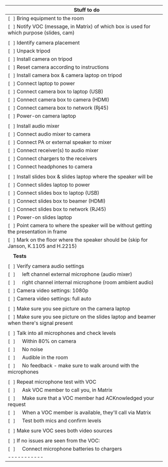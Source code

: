 |&nbsp;&nbsp;&nbsp;&nbsp;**Stuff to do**|
|-----------|
|`[ ]` Bring equipment to the room|
|`[ ]` Notify VOC (message, in Matrix) of which box is used for which purpose (slides, cam)|
| |
|`[ ]` Identify camera placement|
|`[ ]` Unpack tripod|
|`[ ]` Install camera on tripod|
|`[ ]` Reset camera according to instructions|
|`[ ]` Install camera box & camera laptop on tripod|
|`[ ]` Connect laptop to power|
|`[ ]` Connect camera box to laptop (USB)|
|`[ ]` Connect camera box to camera (HDMI)|
|`[ ]` Connect camera box to network (Rj45)|
|`[ ]` Power-on camera laptop|
| |
|`[ ]` Install audio mixer|
|`[ ]` Connect audio mixer to camera|
|`[ ]` Connect PA or external speaker to mixer|
|`[ ]` Connect receiver(s) to audio mixer|
|`[ ]` Connect chargers to the receivers|
|`[ ]` Connect headphones to camera|
| |
|`[ ]` Install slides box & slides laptop where the speaker will be|
|`[ ]` Connect slides laptop to power|
|`[ ]` Connect slides box to laptop (USB)|
|`[ ]` Connect slides box to beamer (HDMI)|
|`[ ]` Connect slides box to network (RJ45)|
|`[ ]` Power-on slides laptop|
|`[ ]` Point camera to where the speaker will be without getting the presentation in frame|
|`[ ]` Mark on the floor where the speaker should be (skip for Janson, K.1105 and H.2215)|
| |
|&nbsp;&nbsp;&nbsp;&nbsp;**Tests**|
| |
|`[ ]` Verify camera audio settings|
|`[ ]` &nbsp;&nbsp;&nbsp;&nbsp;left channel external microphone (audio mixer)|
|`[ ]` &nbsp;&nbsp;&nbsp;&nbsp;right channel internal microphone (room ambient audio)|
|`[ ]` Camera video settings: 1080p|
|`[ ]` Camera video settings: full auto|
| |
|`[ ]` Make sure you see picture on the camera laptop|
|`[ ]` Make sure you see picture on the slides laptop and beamer when there's signal present|
| |
|`[ ]` Talk into all microphones and check levels|
|`[ ]` &nbsp;&nbsp;&nbsp;&nbsp;Within 80% on camera|
|`[ ]` &nbsp;&nbsp;&nbsp;&nbsp;No noise|
|`[ ]` &nbsp;&nbsp;&nbsp;&nbsp;Audible in the room|
|`[ ]` &nbsp;&nbsp;&nbsp;&nbsp;No feedback - make sure to walk around with the microphones|
||
|`[ ]` Repeat microphone test with VOC|
|`[ ]` &nbsp;&nbsp;&nbsp;&nbsp;Ask VOC member to call you, in Matrix |
|`[ ]` &nbsp;&nbsp;&nbsp;&nbsp;Make sure that a VOC member had ACKnowledged your request|
|`[ ]` &nbsp;&nbsp;&nbsp;&nbsp;When a VOC member is available, they'll call via Matrix|
|`[ ]` &nbsp;&nbsp;&nbsp;&nbsp;Test both mics and confirm levels |
||
|`[ ]` Make sure VOC sees both video sources|
||
|`[ ]` If no issues are seen from the VOC:|
|`[ ]` &nbsp;&nbsp;&nbsp;&nbsp;Connect microphone batteries to chargers|
|-----------|
